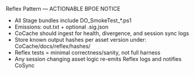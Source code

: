 Reflex Pattern — ACTIONABLE BPOE NOTICE

- All Stage bundles include DO_SmokeTest_*.ps1
- Emissions: out.txt + optional .sig.json
- CoCache should ingest for health, divergence, and session sync logs
- Store known output hashes per asset version under: CoCache/docs/reflex/hashes/
- Reflex tests = minimal correctness/sanity, not full harness
- Any session changing asset logic re-emits Reflex logs and notifies CoSync

